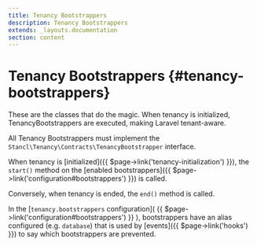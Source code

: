```yaml
---
title: Tenancy Bootstrappers
description: Tenancy Bootstrappers
extends: _layouts.documentation
section: content
---
```


# Tenancy Bootstrappers {#tenancy-bootstrappers}

These are the classes that do the magic. When tenancy is initialized, TenancyBootstrappers are executed, making Laravel tenant-aware.

All Tenancy Bootstrappers must implement the `Stancl\Tenancy\Contracts\TenancyBootstrapper` interface. 

When tenancy is [initialized]({{ $page->link('tenancy-initialization') }}), the `start()` method on the [enabled bootstrappers]({{ $page->link('configuration#bootstrappers') }}) is called.

Conversely, when tenancy is ended, the `end()` method is called.

In the [`tenancy.bootstrappers` configuration]( {{ $page->link('configuration#bootstrappers') }} ), bootstrappers have an alias configured (e.g. `database`) that is used by [events]({{ $page->link('hooks') }}) to say which bootstrappers are prevented.
